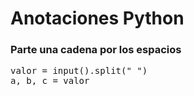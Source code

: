 # Anotaciones Python

### Parte una cadena por los espacios
<pre>
valor = input().split(" ")
a, b, c = valor
</pre>

